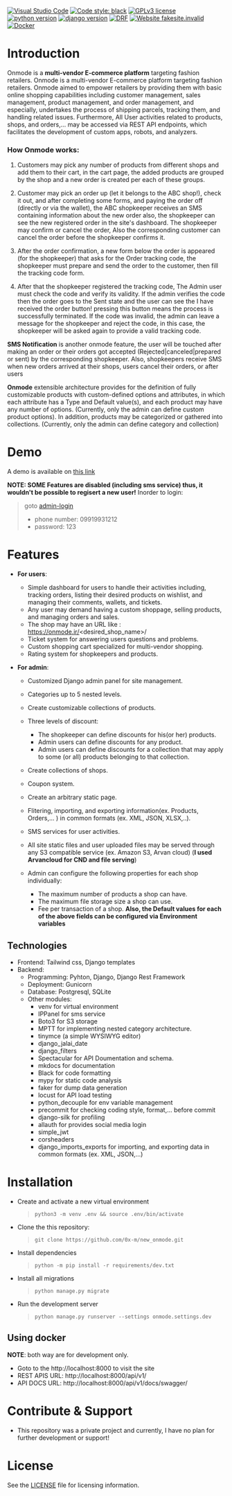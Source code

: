 
[![Visual Studio Code](https://img.shields.io/badge/--007ACC?logo=visual%20studio%20code&logoColor=ffffff)](https://code.visualstudio.com/)
 [![Code style: black](https://img.shields.io/badge/code%20style-black-000000.svg)](https://github.com/psf/black)   [![GPLv3 license](https://img.shields.io/badge/License-GPLv3-blue.svg)](http://perso.crans.org/besson/LICENSE.html) [![python version](https://img.shields.io/badge/Python-3.7-green.svg)](https://shields.io/) [![django version](https://img.shields.io/badge/Django-4.0-green.svg)](https://shields.io/) [![DRF](https://img.shields.io/badge/DRF-armygreen.svg)](https://shields.io/)
 [![Website fakesite.invalid](https://img.shields.io/website-up-down-green-red/http/fakesite.invalid.svg)](http://fakesite.invalid/) [![Docker](https://badgen.net/badge/icon/docker?icon=docker&label)](https://https://docker.com/)

 # Introduction
Onmode is a **multi-vendor E-commerce platform** targeting fashion retailers.
Onmode is a multi-vendor E-commerce platform targeting fashion retailers. Onmode aimed to empower retailers by providing them with basic online shopping capabilities including customer management, sales management, product management, and order management, and especially, undertakes the process of shipping parcels, tracking them, and handling related issues. Furthermore, All User activities related to products, shops, and orders,... may be accessed via REST API endpoints, which facilitates the development of custom apps, robots, and analyzers.

### How Onmode works:

1. Customers may pick any number of products from different shops and add them to their cart, in the cart page, the added products are grouped by the shop and a new order is created per each of these groups.

2. Customer may pick an order up (let it belongs to the ABC shop!), check it out, and after completing some forms, and paying the order off (directly or via the wallet), the ABC shopkeeper receives an SMS containing information about the new order also, the shopkeeper can see the new registered order in the site's dashboard. The shopkeeper may confirm or cancel the order, Also the corresponding customer can cancel the order before the shopkeeper confirms it.

3. After the order confirmation, a new form below the order is appeared (for the shopkeeper) that asks for the Order tracking code, the shopkeeper must prepare and send the order to the customer, then fill the tracking code form.

4. After that the shopkeeper registered the tracking code, The Admin user must check the code and verify its validity. If the admin verifies the code then the order goes to the Sent state and the user can see the I have received the order button! pressing this button means the process is successfully terminated. If the code was invalid, the admin can leave a message for the shopkeeper and reject the code, in this case, the shopkeeper will be asked again to provide a valid tracking code.


**SMS Notification** is another onmode feature, the user will be touched after making an order or their orders got accepted (Rejected|canceled|prepared or sent) by the corresponding shopkeeper. Also, shopkeepers receive SMS when new orders arrived at their shops, users cancel their orders, or after users


**Onmode** extensible architecture provides for the definition of fully customizable products with custom-defined options and attributes, in which each attribute has a Type and Default value(s), and each product may have any number of options. (Currently, only the admin can define custom product options). In addition, products may be categorized or gathered into collections. (Currently, only the admin can define category and collection)

# Demo
A demo is available on [this link](https://oxm.pythonanywhere.com/)

**NOTE: SOME Features are disabled (including sms service) thus, it wouldn't be possible to regisert a new user!**
Inorder to login:
> goto [admin-login](https://oxm.pythonanywhere.com/admin)
> - phone number: 09919931212
> - password: 123

# Features
- **For users**:
    - Simple dashboard for users to handle their activities including, tracking orders, listing their desired products on wishlist, and managing their comments, wallets, and tickets.
    - Any user may demand having a custom shoppage, selling products, and managing orders and sales.
    - The shop may have an URL like : https://onmode.ir/<desired_shop_name>/
    - Ticket system for answering users questions and problems.
    - Custom shopping cart specialized for multi-vendor shopping.
    - Rating system for shopkeepers and products.

- **For admin**:
    - Customized Django admin panel for site management.
    - Categories up to 5 nested levels.
    - Create customizable collections of products.
    - Three levels of discount:
        - The shopkeeper can define discounts for his(or her) products.
        - Admin users can define discounts for any product.
        - Admin users can define discounts for a collection that may apply to some (or all) products belonging to that collection.
    - Create collections of shops.
    - Coupon system.
    - Create an arbitrary static page.
    - Flitering, importing, and exporting information(ex. Products, Orders,... ) in common formats (ex. XML, JSON, XLSX,..).
    - SMS services for user activities.
    - All site static files and user uploaded files may be served through any S3 compatible service (ex. Amazon S3, Arvan cloud)
    (**I used Arvancloud for CND and file serving**)

    - Admin can configure the following properties for each shop individually:
        - The maximum number of products a shop can have.
        - The maximum file storage size a shop can use.
        - Fee per transaction of a shop.
        **Also, the Default values for each of the above fields can be configured via Environment variables**

## Technologies
- Frontend: Tailwind css, Django templates
- Backend:
    - Programming: Pyhton, Django, Django Rest Framework
    - Deployment: Gunicorn
    - Database: Postgresql, SQLite
    - Other modules:
        - venv for virtual environment
        - IPPanel for sms service
        - Boto3 for S3 storage
        - MPTT for implementing nested category architecture.
        - tinymce (a simple WYSIWYG editor)
        - django_jalai_date
        - django_filters
        - Spectacular for API Doumentation and schema.
        - mkdocs for  documentation
        - Black for code formatting
        - mypy for static code analysis
        - faker for dump data generation
        - locust for API load testing
        - python_decouple for env variable management
        - precommit for checking coding style, format,... before commit
        - django-silk for profiling
        - allauth for provides social media login
        - simple_jwt
        - corsheaders
        - django_imports_exports for importing, and exporting data in common formats (ex. XML, JSON,...)


# Installation

- Create and activate a new virtual environment

    > `python3 -m venv .env && source .env/bin/activate`

- Clone the this repository:

    > `git clone https://github.com/0x-m/new_onmode.git`

- Install dependencies

    > `python -m pip install -r requirements/dev.txt`

- Install all migrations

    > `python manage.py migrate`

- Run the development server

    > `python manage.py runserver --settings onmode.settings.dev`

## Using docker

**NOTE**: both way are for development only.

- Goto to the http://localhost:8000 to visit the site
- REST APIS URL: http://localhost:8000/api/v1/
- API DOCS URL: http://localhost:8000/api/v1/docs/swagger/
# Contribute & Support
- This repository was a private project and currently, I have no plan for further development or support!


# License
See the [LICENSE](https://github.com/0x-m/new_onmode/blob/main/LICENSE) file for licensing information.
